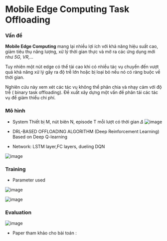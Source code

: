 # Mobile Edge Computing Task Offloading


### Vấn đề
**Mobile Edge Computing** mang lại nhiều lợi ích với khả năng hiệu suất cao, giảm tiêu thụ năng lượng, xử lý thời gian thực và mở ra các ứng dụng mới như *5G, VR,...*

Tuy nhiên một nút edge có thể tải cao khi có nhiều tác vụ chuyển đến vượt quá khả năng xử lý gây ra độ trễ lớn hoặc bị loại bỏ nếu nó có ràng buộc về thời gian.

Nghiên cứu này xem xét các tác vụ không thể phân chia và nhạy cảm với độ trễ ( binary task offloading). Đề xuất xây dựng một vấn đề phân tải các tác vụ để giảm thiểu chi phí.

### Mô hình 


* System
  Thiết bị M, nút biên N, episode T mỗi lượt có thời gian $\Delta$
  ![image](https://github.com/drpsy/MEC_taskOffloading/assets/87910428/4171a579-e62a-4d3f-b2f1-77f106c9154d)

* DRL-BASED OFFLOADING ALGORITHM (Deep Reinforcement Learning)
    Based on Deep Q-learning
* Network:
  LSTM layer,FC layers, dueling DQN
  
 ![image](https://github.com/drpsy/MEC_taskOffloading/assets/87910428/475c40c9-9239-47fd-aa2f-b861a31c9f96)

  

### Training
* Parameter used
  
![image](https://github.com/drpsy/MEC_taskOffloading/assets/87910428/ff039725-2bb1-4390-846c-bc2d1a6389dc)




![image](https://github.com/drpsy/MEC_taskOffloading/assets/87910428/d7ed9bb3-8db3-4a26-b300-2c2751dc477d)


### Evaluation

![image](https://github.com/drpsy/MEC_taskOffloading/assets/87910428/be4cd789-7f36-476d-a005-ae773cb42d12)


* Paper tham khảo cho bài toán : [](https://ieeexplore.ieee.org/document/9253665)





